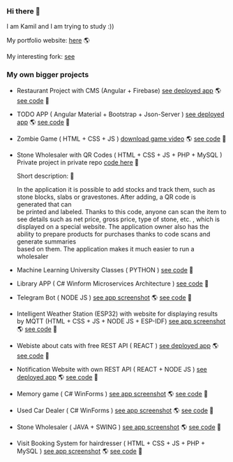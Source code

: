 ### Hi there 👋

I am Kamil and I am trying to study :)) 

My portfolio website: 
[here](http://kamilstecykit.ct8.pl/)  🌎

My interesting fork:
[see](https://github.com/kamilstecyk/SMARTS)


### My own bigger projects

- Restaurant Project with CMS (Angular + Firebase) [see deployed app](http://restauracjadosyta.ct8.pl/) 🌎 [see code](https://github.com/kamilstecyk/project_restaurant) :speech_balloon:

- TODO APP ( Angular Material + Bootstrap + Json-Server ) [see deployed app](https://todo-angular-app-iota.vercel.app/) 🌎 [see code](https://github.com/kamilstecyk/ToDoAngularApp) :speech_balloon:

- Zombie Game ( HTML + CSS + JS ) [download game video](https://kamil-stecyk.ct8.pl/projectsImg/zombie.mov) 🌎 [see code](https://github.com/kamilstecyk/zadania_webowe_lab6/tree/master/zad9) :speech_balloon:

- Stone Wholesaler with QR Codes ( HTML + CSS + JS + PHP + MySQL ) Private project in private repo [code here](https://github.com/kamilstecyk/inventory_project)  :eyes:
  
  Short description: :speech_balloon:
  
  In the application it is possible to add stocks and track them, such as stone blocks, slabs or gravestones. After adding, a QR code is generated that can       
  be printed and labeled. Thanks to this code, anyone can scan the item to see details such as net price, gross price, type of stone, etc. , which is     
  displayed on a special website. The application owner also has the ability to prepare products for purchases thanks to code scans and generate summaries  
  based on them. The application makes it much easier to run a wholesaler

- Machine Learning University Classes ( PYTHON ) [see code](https://github.com/kamilstecyk/ML) :speech_balloon:
  
- Library APP ( C# Winform Microservices Architecture ) [see code](https://github.com/kamilstecyk/projects/tree/master/LibraryProject) :speech_balloon:
  
- Telegram Bot ( NODE JS )  [see app screenshot](https://kamil-stecyk.ct8.pl/projectsImg/telegram_bot.PNG) 🌎 [see code](https://github.com/kamilstecyk/happyBotTelegram) :speech_balloon:

- Intelligent Weather Station (ESP32) with website for displaying results by MQTT  (HTML + CSS + JS + NODE JS + ESP-IDF)  [see app screenshot](https://kamil-stecyk.ct8.pl/projectsImg/iot.png) 🌎 [see code](https://github.com/kamilstecyk/IOT_2022_thermometer) :speech_balloon:

- Webiste about cats with free REST API ( REACT ) [see deployed app](https://mashas-cats.ct8.pl/) 🌎 [see code](https://github.com/kamilstecyk/projects/tree/master/Animal_website) :speech_balloon:

- Notification Website with own REST API ( REACT + NODE JS ) [see deployed app](https://notification-app-production.up.railway.app/) 🌎 [see code](https://github.com/kamilstecyk/Websites-/tree/master/NotificationAPP) :speech_balloon:

- Memory game ( C# WinForms ) [see app screenshot](https://kamil-stecyk.ct8.pl/projectsImg/memoryGame.jpg) 🌎 [see code](https://github.com/kamilstecyk/projects/tree/master/memory_game) :speech_balloon:

- Used Car Dealer ( C# WinForms ) [see app screenshot](https://kamil-stecyk.ct8.pl/projectsImg/komis.jpg) 🌎 [see code](https://github.com/kamilstecyk/projects/tree/master/komis_samochodowy) :speech_balloon:

- Stone Wholesaler ( JAVA + SWING ) [see app screenshot](https://kamil-stecyk.ct8.pl/projectsImg/hurtownia.jpg) 🌎 [see code](https://github.com/kamilstecyk/projects/tree/master/Projekt%20hurtownia) :speech_balloon:

- Visit Booking System for hairdresser ( HTML + CSS + JS + PHP + MySQL ) [see app screenshot](https://kamil-stecyk.ct8.pl/projectsImg/fryzjerzy.jpg) 🌎 [see code](https://github.com/kamilstecyk/projects/tree/master/systemRezerwacjiFryzjera) :speech_balloon:

